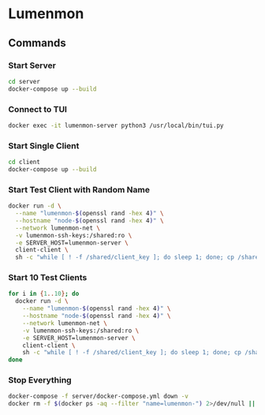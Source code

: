 # Lumenmon

## Commands

### Start Server
```bash
cd server
docker-compose up --build
```

### Connect to TUI
```bash
docker exec -it lumenmon-server python3 /usr/local/bin/tui.py
```

### Start Single Client
```bash
cd client
docker-compose up --build
```

### Start Test Client with Random Name
```bash
docker run -d \
  --name "lumenmon-$(openssl rand -hex 4)" \
  --hostname "node-$(openssl rand -hex 4)" \
  --network lumenmon-net \
  -v lumenmon-ssh-keys:/shared:ro \
  -e SERVER_HOST=lumenmon-server \
  client-client \
  sh -c "while [ ! -f /shared/client_key ]; do sleep 1; done; cp /shared/client_key /home/metrics/.ssh/id_rsa; chmod 600 /home/metrics/.ssh/id_rsa; exec /usr/local/bin/collect.sh"
```

### Start 10 Test Clients
```bash
for i in {1..10}; do
  docker run -d \
    --name "lumenmon-$(openssl rand -hex 4)" \
    --hostname "node-$(openssl rand -hex 4)" \
    --network lumenmon-net \
    -v lumenmon-ssh-keys:/shared:ro \
    -e SERVER_HOST=lumenmon-server \
    client-client \
    sh -c "while [ ! -f /shared/client_key ]; do sleep 1; done; cp /shared/client_key /home/metrics/.ssh/id_rsa; chmod 600 /home/metrics/.ssh/id_rsa; exec /usr/local/bin/collect.sh"
done
```

### Stop Everything
```bash
docker-compose -f server/docker-compose.yml down -v
docker rm -f $(docker ps -aq --filter "name=lumenmon-") 2>/dev/null || true
```
